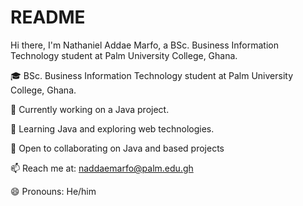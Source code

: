 # README

Hi there, I'm Nathaniel Addae Marfo, a BSc. Business Information Technology student at Palm University College, Ghana.

🎓 BSc. Business Information Technology student at Palm University College, Ghana.

🔭 Currently working on a Java project.

🌱 Learning Java and exploring web technologies.

👯 Open to collaborating on Java and based projects

📫 Reach me at: naddaemarfo@palm.edu.gh

😄 Pronouns: He/him

